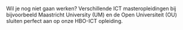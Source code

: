Wil je nog niet gaan werken? Verschillende ICT masteropleidingen bij
bijvoorbeeld Maastricht University (UM) en de Open Universiteit (OU) sluiten
perfect aan op onze HBO-ICT opleiding.